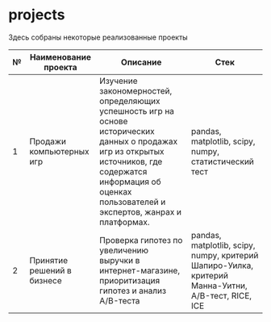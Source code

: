 # projects

Здесь собраны некоторые реализованные проекты

| № |	Наименование проекта	| Описание	| Стек |
| - | --- | --- | --- |
| 1 | Продажи компьютерных игр | Изучение закономерностей, определяющих успешность игр на основе исторических данных о продажах игр из открытых источников, где содержатся информация об оценках пользователей и экспертов, жанрах и платформах. | pandas, matplotlib, scipy, numpy, статистический тест |
| 2 | Принятие решений в бизнесе | Проверка гипотез по увеличению выручки в интернет-магазине, приоритизация гипотез и анализ A/B-теста | pandas, matplotlib, scipy, numpy, критерий Шапиро-Уилка, критерий Манна-Уитни, A/B-тест, RICE, ICE |
